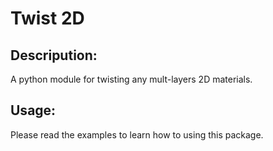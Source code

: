 # Twist 2D

## Descripution:

A python module for twisting any mult-layers 2D materials.

## Usage: 

Please read the examples to learn how to using this package.